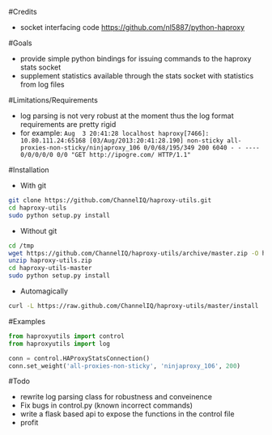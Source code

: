 #Credits
*   socket interfacing code https://github.com/nl5887/python-haproxy

#Goals
*  provide simple python bindings for issuing commands to the haproxy stats socket
*  supplement statistics available through the stats socket with statistics from log files

#Limitations/Requirements
*  log parsing is not very robust at the moment thus the log format requirements are pretty rigid
*  for example:
```Aug  3 20:41:28 localhost haproxy[7466]: 10.80.111.24:65168 [03/Aug/2013:20:41:28.190] non-sticky all-proxies-non-sticky/ninjaproxy_106 0/0/68/195/349 200 6040 - - ---- 0/0/0/0/0 0/0 "GET http://ipogre.com/ HTTP/1.1"```

#Installation
*  With git
```bash
git clone https://github.com/ChannelIQ/haproxy-utils.git
cd haproxy-utils
sudo python setup.py install
```

*  Without git
```bash
cd /tmp
wget https://github.com/ChannelIQ/haproxy-utils/archive/master.zip -O haproxy-utils.zip
unzip haproxy-utils.zip
cd haproxy-utils-master
sudo python setup.py install
```

*  Automagically
```bash
curl -L https://raw.github.com/ChannelIQ/haproxy-utils/master/install | sudo bash
```

#Examples
```python
from haproxyutils import control
from haproxyutils import log

conn = control.HAProxyStatsConnection()
conn.set_weight('all-proxies-non-sticky', 'ninjaproxy_106', 200)
```

#Todo
* rewrite log parsing class for robustness and conveinence
* Fix bugs in control.py (known incorrect commands)
* write a flask based api to expose the functions in the control file
* profit
